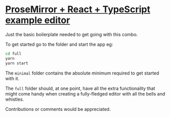 # [ProseMirror + React + TypeScript example editor](https://teemukoivisto.github.io/prosemirror-react-typescript-example/)

Just the basic boilerplate needed to get going with this combo.

To get started go to the folder and start the app eg:
```bash
cd full
yarn
yarn start
```

The `minimal` folder contains the absolute minimum required to get started with it.

The `full` folder should, at one point, have all the extra functionality that might come handy when creating a fully-fledged editor with all the bells and whistles.

Contributions or comments would be appreciated.
